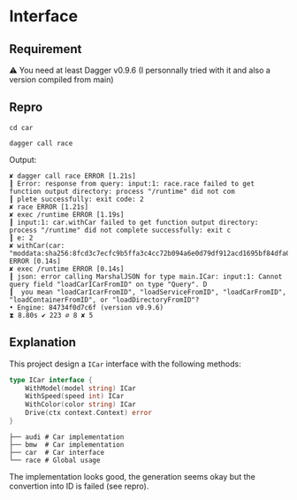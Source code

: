 # Interface

## Requirement

⚠️ You need at least Dagger v0.9.6 (I personnally tried with it and also a version compiled from main)

## Repro

```shell
cd car

dagger call race
```

Output:

```
✘ dagger call race ERROR [1.21s]
┃ Error: response from query: input:1: race.race failed to get function output directory: process "/runtime" did not com
┃ plete successfully: exit code: 2                                                                                      
✘ race ERROR [1.21s]
✘ exec /runtime ERROR [1.19s]
┃ input:1: car.withCar failed to get function output directory: process "/runtime" did not complete successfully: exit c
┃ e: 2                                                                                                                  
✘ withCar(car: "moddata:sha256:8fcd3c7ecfc9b5ffa3c4cc72b094a6e0d79df912acd1695bf84dfa06652eae78:Audi:eyJDb2xvciI6InJlZCIsIk1vZGVsIjoiQTQiLCJTcGVlZCI6MTAwfQ==") ERROR [0.14s]
✘ exec /runtime ERROR [0.14s]
┃ json: error calling MarshalJSON for type main.ICar: input:1: Cannot query field "loadCarICarFromID" on type "Query". D
┃  you mean "loadCarIcarFromID", "loadServiceFromID", "loadCarFromID", "loadContainerFromID", or "loadDirectoryFromID"? 
• Engine: 84734f0d7c6f (version v0.9.6)
⧗ 8.80s ✔ 223 ∅ 8 ✘ 5
```

## Explanation

This project design a `ICar` interface with the following methods:

```go
type ICar interface {
	WithModel(model string) ICar
	WithSpeed(speed int) ICar
	WithColor(color string) ICar
	Drive(ctx context.Context) error
}
```

```shell
├── audi # Car implementation
├── bmw  # Car implementation
├── car  # Car interface
└── race # Global usage
```

The implementation looks good, the generation seems okay but the convertion into ID is failed (see repro).